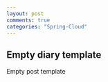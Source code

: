 ```yaml
---
layout: post
comments: true
categories: "Spring-Cloud"
---
```


## Empty diary template

Empty post template

